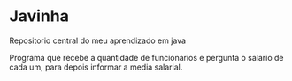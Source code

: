 # Javinha
Repositorio central do meu aprendizado em java


Programa que recebe a quantidade de funcionarios e pergunta o salario de cada um, para depois informar a media salarial.

